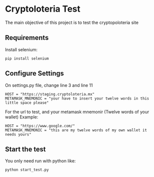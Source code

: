 # Cryptoloteria Test

The main objective of this project is to test the cryptopoloteria site

## Requirements

Install selenium:
```
pip install selenium
```

## Configure Settings
On settings.py file, change line 3 and line 11
```
HOST = "https://staging.cryptoloteria.mx"
METAMASK_MNEMONIC = "your have to insert your twelve words in this little space please"
```
For the url to test, and your metamask mnemonir (Twelve words of your wallet) Example:
```
HOST = "https://www.google.com/"
METAMASK_MNEMONIC = "this are my twelve words of my own wallet it needs yours"
```

## Start the test

You only need run with python like:
```
python start_test.py
```
